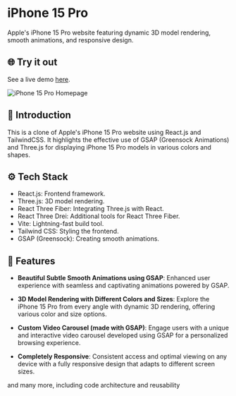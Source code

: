 # iPhone 15 Pro

Apple's iPhone 15 Pro website featuring dynamic 3D model rendering, smooth animations, and responsive design.

## 🌐 Try it out

See a live demo [here](https://iphone-15-website.netlify.app/).

![iPhone 15 Pro Homepage](https://i.imgur.com/GlV4B1Y.png)

## 🤖 Introduction

This is a clone of Apple's iPhone 15 Pro website using React.js and TailwindCSS. It highlights the effective use of GSAP (Greensock Animations) and Three.js for displaying iPhone 15 Pro models in various colors and shapes.

## ⚙️ Tech Stack

- React.js: Frontend framework.
- Three.js: 3D model rendering.
- React Three Fiber: Integrating Three.js with React.
- React Three Drei: Additional tools for React Three Fiber.
- Vite: Lightning-fast build tool.
- Tailwind CSS: Styling the frontend.
- GSAP (Greensock): Creating smooth animations.

## 🔋 Features

- **Beautiful Subtle Smooth Animations using GSAP**: Enhanced user experience with seamless and captivating animations powered by GSAP.

- **3D Model Rendering with Different Colors and Sizes**: Explore the iPhone 15 Pro from every angle with dynamic 3D rendering, offering various color and size options.

- **Custom Video Carousel (made with GSAP)**: Engage users with a unique and interactive video carousel developed using GSAP for a personalized browsing experience.

- **Completely Responsive**: Consistent access and optimal viewing on any device with a fully responsive design that adapts to different screen sizes.

and many more, including code architecture and reusability
